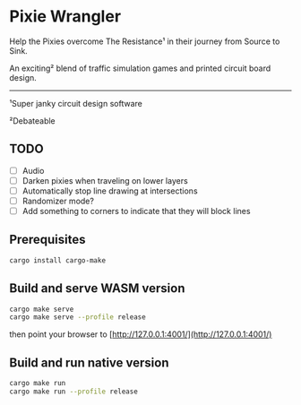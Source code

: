 # Pixie Wrangler

Help the Pixies overcome The Resistance¹ in their journey from Source to Sink.

An exciting² blend of traffic simulation games and printed circuit board design.

---

¹Super janky circuit design software

²Debateable

## TODO

- [ ] Audio
- [ ] Darken pixies when traveling on lower layers
- [ ] Automatically stop line drawing at intersections
- [ ] Randomizer mode?
- [ ] Add something to corners to indicate that they will block lines

## Prerequisites

```bash
cargo install cargo-make
```

## Build and serve WASM version

```bash
cargo make serve
cargo make serve --profile release
```

then point your browser to [http://127.0.0.1:4001/](http://127.0.0.1:4001/)

## Build and run native version

```bash
cargo make run
cargo make run --profile release
```
